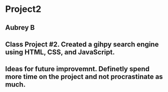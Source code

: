 # Project2
## Aubrey B 
## Class Project #2. Created a gihpy search engine using HTML, CSS, and JavaScript.

## Ideas for future improvemnt. Definetly spend more time on the project and not procrastinate as much.